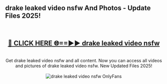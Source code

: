 <h2>drake leaked video nsfw And Photos - Update Files 2025!</h2>
<br>
<div align="center">
<h2><a href="https://top-ai-tools.click/QrbHav" rel="nofollow">🔴 CLICK HERE 🌐==►► drake leaked video nsfw</a></h2>
<br>
Get drake leaked video nsfw and all content. Now you can access all videos and pictures of drake leaked video nsfw. New Updated Files 2025!
<br>
<br>
<a href="https://top-ai-tools.click/QrbHav" rel="nofollow" data-target="animated-image.originalLink"><img src="https://i.ibb.co.com/WyWwxjT/player-gif2.gif" alt="drake leaked video nsfw OnlyFans" style="max-width: 100%; display: inline-block;" data-target="animated-image.originalImage"></a>
</div>
<br>